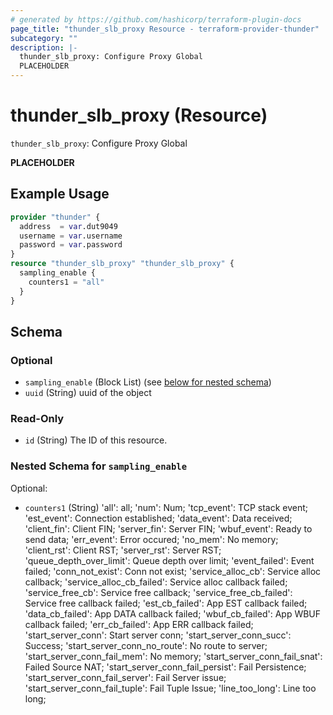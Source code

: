 ```yaml
---
# generated by https://github.com/hashicorp/terraform-plugin-docs
page_title: "thunder_slb_proxy Resource - terraform-provider-thunder"
subcategory: ""
description: |-
  thunder_slb_proxy: Configure Proxy Global
  PLACEHOLDER
---
```


# thunder_slb_proxy (Resource)

`thunder_slb_proxy`: Configure Proxy Global

__PLACEHOLDER__

## Example Usage

```terraform
provider "thunder" {
  address  = var.dut9049
  username = var.username
  password = var.password
}
resource "thunder_slb_proxy" "thunder_slb_proxy" {
  sampling_enable {
    counters1 = "all"
  }
}
```

<!-- schema generated by tfplugindocs -->
## Schema

### Optional

- `sampling_enable` (Block List) (see [below for nested schema](#nestedblock--sampling_enable))
- `uuid` (String) uuid of the object

### Read-Only

- `id` (String) The ID of this resource.

<a id="nestedblock--sampling_enable"></a>
### Nested Schema for `sampling_enable`

Optional:

- `counters1` (String) 'all': all; 'num': Num; 'tcp_event': TCP stack event; 'est_event': Connection established; 'data_event': Data received; 'client_fin': Client FIN; 'server_fin': Server FIN; 'wbuf_event': Ready to send data; 'err_event': Error occured; 'no_mem': No memory; 'client_rst': Client RST; 'server_rst': Server RST; 'queue_depth_over_limit': Queue depth over limit; 'event_failed': Event failed; 'conn_not_exist': Conn not exist; 'service_alloc_cb': Service alloc callback; 'service_alloc_cb_failed': Service alloc callback failed; 'service_free_cb': Service free callback; 'service_free_cb_failed': Service free callback failed; 'est_cb_failed': App EST callback failed; 'data_cb_failed': App DATA callback failed; 'wbuf_cb_failed': App WBUF callback failed; 'err_cb_failed': App ERR callback failed; 'start_server_conn': Start server conn; 'start_server_conn_succ': Success; 'start_server_conn_no_route': No route to server; 'start_server_conn_fail_mem': No memory; 'start_server_conn_fail_snat': Failed Source NAT; 'start_server_conn_fail_persist': Fail Persistence; 'start_server_conn_fail_server': Fail Server issue; 'start_server_conn_fail_tuple': Fail Tuple Issue; 'line_too_long': Line too long;


